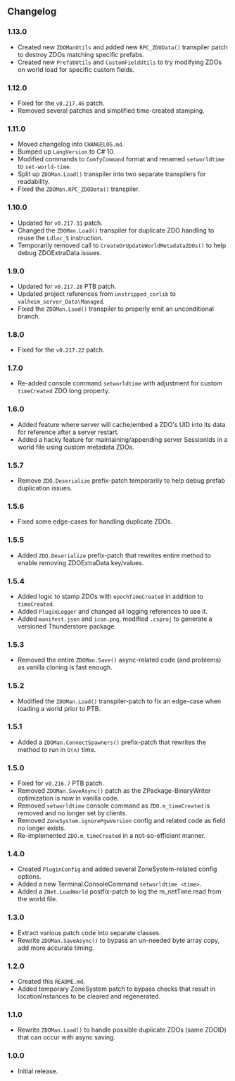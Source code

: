 ## Changelog

### 1.13.0

  * Created new `ZDOManUtils` and added new `RPC_ZDOData()` transpiler patch to destroy ZDOs matching specific prefabs.
  * Created new `PrefabUtils` and `CustomFieldUtils` to try modifying ZDOs on world load for specific custom fields.

### 1.12.0

  * Fixed for the `v0.217.46` patch.
  * Removed several patches and simplified time-created stamping.

### 1.11.0

  * Moved changelog into `CHANGELOG.md`.
  * Bumped up `LangVersion` to C# 10.
  * Modified commands to `ComfyCommand` format and renamed `setworldtime` to `set-world-time`.
  * Split up `ZDOMan.Load()` transpiler into two separate transpilers for readability.
  * Fixed the `ZDOMan.RPC_ZDOData()` transpiler.

### 1.10.0

  * Updated for `v0.217.31` patch.
  * Changed the `ZDOMan.Load()` transpiler for duplicate ZDO handling to reuse the `Ldloc_S` instruction.
  * Temporarily removed call to `CreateOrUpdateWorldMetadataZDOs()` to help debug ZDOExtraData issues.

### 1.9.0

  * Updated for `v0.217.28` PTB patch.
  * Updated project references from `unstripped_corlib` to `valheim_server_Data\Managed`.
  * Fixed the `ZDOMan.Load()` transpiler to properly emit an unconditional branch.

### 1.8.0

  * Fixed for the `v0.217.22` patch.

### 1.7.0

  * Re-added console command `setworldtime` with adjustment for custom `timeCreated` ZDO long property.

### 1.6.0

  * Added feature where server will cache/embed a ZDO's UID into its data for reference after a server restart.
  * Added a hacky feature for maintaining/appending server SessionIds in a world file using custom metadata ZDOs.

### 1.5.7

  * Remove `ZDO.Deserialize` prefix-patch temporarily to help debug prefab duplication issues.

### 1.5.6

  * Fixed some edge-cases for handling duplicate ZDOs.

### 1.5.5

  * Added `ZDO.Deserialize` prefix-patch that rewrites entire method to enable removing ZDOExtraData key/values.

### 1.5.4

  * Added logic to stamp ZDOs with `epochTimeCreated` in addition to `timeCreated`.
  * Added `PluginLogger` and changed all logging references to use it.
  * Added `manifest.json` and `icon.png`, modified `.csproj` to generate a versioned Thunderstore package.

### 1.5.3

  * Removed the entire `ZDOMan.Save()` async-related code (and problems) as vanilla cloning is fast enough.

### 1.5.2

  * Modified the `ZDOMan.Load()` transpiler-patch to fix an edge-case when loading a world prior to PTB.

### 1.5.1

  * Added a `ZDOMan.ConnectSpawners()` prefix-patch that rewrites the method to run in `O(n)` time.

### 1.5.0

  * Fixed for `v0.216.7` PTB patch.
  * Removed `ZDOMan.SaveAsync()` patch as the ZPackage-BinaryWriter optimization is now in vanilla code.
  * Removed `setworldtime` console command as `ZDO.m_timeCreated` is removed and no longer set by clients.
  * Removed `ZoneSystem.ignorePgwVersion` config and related code as field no longer exists.
  * Re-implemented `ZDO.m_timeCreated` in a not-so-efficient manner.

### 1.4.0

  * Created `PluginConfig` and added several ZoneSystem-related config options.
  * Added a new Terminal.ConsoleCommand `setworldtime <time>`.
  * Added a `ZNet.LoadWorld` postfix-patch to log the m_netTime read from the world file.

### 1.3.0

  * Extract various patch code into separate classes.
  * Rewrite `ZDOMan.SaveAsync()` to bypass an un-needed byte array copy, add more accurate timing.

### 1.2.0

  * Created this `README.md`.
  * Added temporary ZoneSystem patch to bypass checks that result in locationInstances to be cleared and regenerated.

### 1.1.0

  * Rewrite `ZDOMan.Load()` to handle possible duplicate ZDOs (same ZDOID) that can occur with async saving.

### 1.0.0

  * Initial release.

